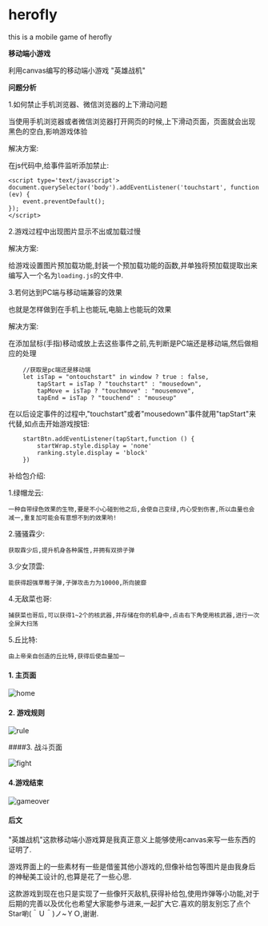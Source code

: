 # herofly
this is a mobile game of herofly



**移动端小游戏**	

利用canvas编写的移动端小游戏 "英雄战机"



**问题分析**

1.如何禁止手机浏览器、微信浏览器的上下滑动问题

当使用手机浏览器或者微信浏览器打开网页的时候,上下滑动页面，页面就会出现黑色的空白,影响游戏体验

解决方案:

在js代码中,给事件监听添加禁止:

```
<script type='text/javascript'>
document.querySelector('body').addEventListener('touchstart', function (ev) {
    event.preventDefault();
});
</script>
```



2.游戏过程中出现图片显示不出或加载过慢

解决方案:

给游戏设置图片预加载功能,封装一个预加载功能的函数,并单独将预加载提取出来编写入一个名为`loading.js`的文件中.



3.若何达到PC端与移动端兼容的效果

也就是怎样做到在手机上也能玩,电脑上也能玩的效果

解决方案:

在添加鼠标(手指)移动或放上去这些事件之前,先判断是PC端还是移动端,然后做相应的处理

```
    //获取是pc端还是移动端
    let isTap = "ontouchstart" in window ? true : false,
        tapStart = isTap ? "touchstart" : "mousedown",
        tapMove = isTap ? "touchmove" : "mousemove",
        tapEnd = isTap ? "touchend" : "mouseup"
```

在以后设定事件的过程中,"touchstart"或者"mousedown"事件就用"tapStart"来代替,如点击开始游戏按钮:

```
    startBtn.addEventListener(tapStart,function () {
        startWrap.style.display = 'none'
        ranking.style.display = 'block'
    })
```





补给包介绍:

1.绿帽龙云:

```
一种自带绿色效果的生物,要是不小心碰到他之后,会使自己变绿,内心受到伤害,所以血量也会减一,重复加可能会有意想不到的效果哟!
```

2.骚骚霖少:

```
获取霖少后,提升机身各种属性,并拥有双排子弹
```

3.少女顶雲:

```
能获得超强草莓子弹,子弹攻击力为10000,所向披靡
```

4.无敌菜也哥:

```
捕获菜也哥后,可以获得1~2个的核武器,并存储在你的机身中,点击右下角使用核武器,进行一次全屏大扫荡
```

5.丘比特:

```
由上帝亲自创造的丘比特,获得后使血量加一
```





#### 1. 主页面

![home](E:\herofly\img\readme\home.png)



#### 2. 游戏规则

![rule](E:\herofly\img\readme\rule.png)



####3. 战斗页面

![fight](E:\herofly\img\readme\fight.png)



#### 4.游戏结束

![gameover](E:\herofly\img\readme\gameover.png)



#### 后文

"英雄战机"这款移动端小游戏算是我真正意义上能够使用canvas来写一些东西的证明了.

游戏界面上的一些素材有一些是借鉴其他小游戏的,但像补给包等图片是由我身后的神秘美工设计的,也算是花了一些心思.

这款游戏到现在也只是实现了一些像歼灭敌机,获得补给包,使用炸弹等小功能,对于后期的完善以及优化也希望大家能参与进来,一起扩大它.喜欢的朋友别忘了点个Star喲(＾Ｕ＾)ノ~ＹＯ,谢谢.